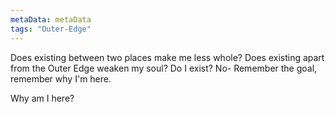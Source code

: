 ```yaml
---
metaData: metaData
tags: "Outer-Edge"
---
```


Does existing between two places make me less whole? Does existing apart from the Outer Edge weaken my soul? Do I exist? No- Remember the goal, remember why I'm here. 



Why am I here?